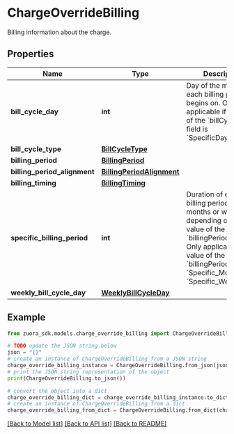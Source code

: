 # ChargeOverrideBilling

Billing information about the charge. 

## Properties

Name | Type | Description | Notes
------------ | ------------- | ------------- | -------------
**bill_cycle_day** | **int** | Day of the month that each billing period begins on. Only applicable if the value of the &#x60;billCycleType&#x60; field is &#x60;SpecificDayofMonth&#x60;.  | [optional] 
**bill_cycle_type** | [**BillCycleType**](BillCycleType.md) |  | [optional] 
**billing_period** | [**BillingPeriod**](BillingPeriod.md) |  | [optional] 
**billing_period_alignment** | [**BillingPeriodAlignment**](BillingPeriodAlignment.md) |  | [optional] 
**billing_timing** | [**BillingTiming**](BillingTiming.md) |  | [optional] 
**specific_billing_period** | **int** | Duration of each billing period in months or weeks, depending on the value of the &#x60;billingPeriod&#x60; field. Only applicable if the value of the &#x60;billingPeriod&#x60; field is &#x60;Specific_Months&#x60; or &#x60;Specific_Weeks&#x60;.  | [optional] 
**weekly_bill_cycle_day** | [**WeeklyBillCycleDay**](WeeklyBillCycleDay.md) |  | [optional] 

## Example

```python
from zuora_sdk.models.charge_override_billing import ChargeOverrideBilling

# TODO update the JSON string below
json = "{}"
# create an instance of ChargeOverrideBilling from a JSON string
charge_override_billing_instance = ChargeOverrideBilling.from_json(json)
# print the JSON string representation of the object
print(ChargeOverrideBilling.to_json())

# convert the object into a dict
charge_override_billing_dict = charge_override_billing_instance.to_dict()
# create an instance of ChargeOverrideBilling from a dict
charge_override_billing_from_dict = ChargeOverrideBilling.from_dict(charge_override_billing_dict)
```
[[Back to Model list]](../README.md#documentation-for-models) [[Back to API list]](../README.md#documentation-for-api-endpoints) [[Back to README]](../README.md)


